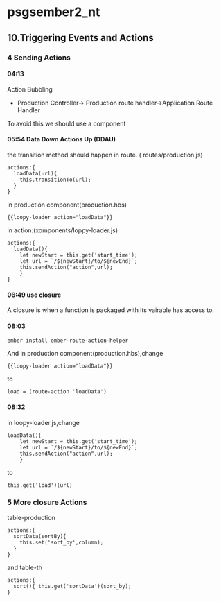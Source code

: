 # psgsember2_nt
## 10.Triggering Events and Actions
### 4 Sending Actions
#### 04:13
Action Bubbling
- Production Controller-> Production route handler->Application Route Handler  


To avoid this we should use a component

#### 05:54 Data Down Actions Up (DDAU)
the transition method should happen in route. ( routes/production.js)
```
actions:{
  loadData(url){
    this.transitionTo(url);
  }
}
```
in production component(production.hbs)
```
{{loopy-loader action="loadData"}}
```
in action:(xomponents/loppy-loader.js)
```
actions:{
  loadData(){
    let newStart = this.get('start_time');
    let url = `/${newStart}/to/${newEnd}`;
    this.sendAction("action",url);
    }
}
```
#### 06:49 use closure
A closure is when a function is packaged with its vairable has access to.

#### 08:03
```
ember install ember-route-action-helper
```
And
in production component(production.hbs),change
```
{{loopy-loader action="loadData"}}
```
to
```
load = (route-action 'loadData')
```

#### 08:32
in loopy-loader.js,change
```
loadData(){
    let newStart = this.get('start_time');
    let url = `/${newStart}/to/${newEnd}`;
    this.sendAction("action",url);
    }
```
to
```
this.get('load')(url)
```

### 5 More closure Actions
table-production
```
actions:{
  sortData(sortBy){ 
    this.set('sort_by',column);
  }
}
```
and table-th
```
actions:{
  sort(){ this.get('sortData')(sort_by);
}
```
